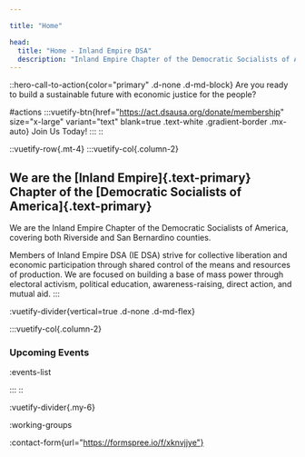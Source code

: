 ```yaml
---

title: "Home"

head:
  title: "Home - Inland Empire DSA"
  description: "Inland Empire Chapter of the Democratic Socialists of America, covering both Riverside and San Bernardino counties."
---
```


::hero-call-to-action{color="primary" .d-none .d-md-block}
Are you ready to build a sustainable future with economic justice for the people?

#actions
:::vuetify-btn{href="https://act.dsausa.org/donate/membership" size="x-large" variant="text" blank=true .text-white .gradient-border .mx-auto}
Join Us Today!
:::
::

::vuetify-row{.mt-4}
:::vuetify-col{.column-2}

## We are the [Inland Empire]{.text-primary} Chapter of the [Democratic Socialists of America]{.text-primary}

We are the Inland Empire Chapter of the Democratic Socialists of America, covering both Riverside and San Bernardino counties.

Members of Inland Empire DSA (IE DSA) strive for collective liberation and economic participation through shared control of the means and resources of production. We are focused on building a base of mass power through electoral activism, political education, awareness-raising, direct action, and mutual aid. 
:::

:vuetify-divider{vertical=true .d-none .d-md-flex}

:::vuetify-col{.column-2}

### Upcoming Events

  :events-list

:::
::

:vuetify-divider{.my-6}

:working-groups

:contact-form{url="https://formspree.io/f/xknvjjye"}